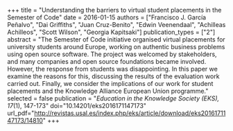 +++
title = "Understanding the barriers to virtual student placements in the Semester of Code"
date = 2016-01-15
authors = ["Francisco J. García Peñalvo", "Dai Griffiths", "Juan Cruz-Benito", "Edwin Veenendaal", "Achilleas Achilleos", "Scott Wilson", "Georgia Kapitsaki"]
publication_types = ["2"]
abstract = "The Semester of Code initiative organised virtual placements for university students around Europe, working on authentic business problems using open source software. The project was welcomed by stakeholders, and many companies and open source foundations became involved. However, the response from students was disappointing. In this paper we examine the reasons for this, discussing the results of the evaluation work carried out. Finally, we consider the implications of our work for student placements and the Knowledge Alliance European Union programme."
selected = false
publication = "*Education in the Knowledge Society (EKS), 17*(1), 147-173"
doi="10.14201/eks2016171147173"
url_pdf="http://revistas.usal.es/index.php/eks/article/download/eks2016171147173/14810"
+++

